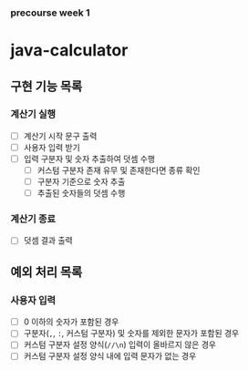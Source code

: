 ### precourse week 1

# java-calculator

## 구현 기능 목록

### 계산기 실행

- [ ] 계산기 시작 문구 출력
- [ ] 사용자 입력 받기
- [ ] 입력 구분자 및 숫자 추출하여 덧셈 수행
    - [ ] 커스텀 구분자 존재 유무 및 존재한다면 종류 확인
    - [ ] 구분자 기준으로 숫자 추출
    - [ ] 추출된 숫자들의 덧셈 수행

### 계산기 종료

- [ ] 덧셈 결과 출력

## 예외 처리 목록

### 사용자 입력

- [ ] 0 이하의 숫자가 포함된 경우
- [ ] 구분자(`,`, `:`, 커스텀 구분자) 및 숫자를 제외한 문자가 포함된 경우
- [ ] 커스텀 구분자 설정 양식(`//\n`) 입력이 올바르지 않은 경우
- [ ] 커스텀 구분자 설정 양식 내에 입력 문자가 없는 경우